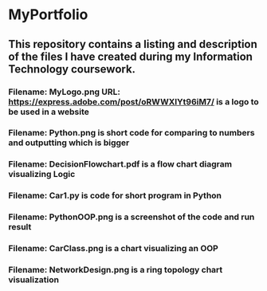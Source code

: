 # MyPortfolio
## This repository contains a listing and description of the files I have created during my Information Technology coursework.
### Filename: MyLogo.png URL: https://express.adobe.com/post/oRWWXIYt96iM7/ is a logo to be used in a website
### Filename: Python.png is short code for comparing to numbers and outputting which is bigger
### Filename: DecisionFlowchart.pdf is a flow chart diagram visualizing Logic
### Filename: Car1.py is code for short program in Python
### Filename: PythonOOP.png is a screenshot of the code and run result
### Filename: CarClass.png is a chart visualizing an OOP
### Filename: NetworkDesign.png is a ring topology chart visualization

